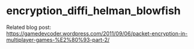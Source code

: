 # encryption_diffi_helman_blowfish

Related blog post:
https://gamedevcoder.wordpress.com/2011/09/06/packet-encryption-in-multiplayer-games-%E2%80%93-part-2/
